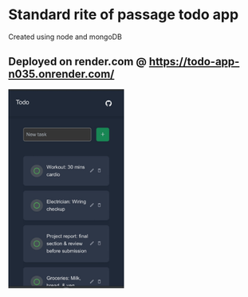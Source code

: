 # Standard rite of passage todo app 
Created using node and mongoDB
## Deployed on render.com @ https://todo-app-n035.onrender.com/
<img src="./public/images/screenshot.jpeg" alt="screenshot" style="height:400px;">
